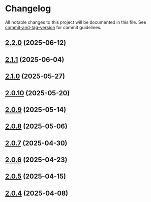 # Changelog

All notable changes to this project will be documented in this file. See [commit-and-tag-version](https://github.com/absolute-version/commit-and-tag-version) for commit guidelines.

## [2.2.0](https://github.com/surveyjs/survey-creator/compare/v2.1.1...v2.2.0) (2025-06-12)

## [2.1.1](https://github.com/surveyjs/survey-creator/compare/v2.1.0...v2.1.1) (2025-06-04)

## [2.1.0](https://github.com/surveyjs/survey-creator/compare/v2.0.10...v2.1.0) (2025-05-27)

## [2.0.10](https://github.com/surveyjs/survey-creator/compare/v2.0.9...v2.0.10) (2025-05-20)

## [2.0.9](https://github.com/surveyjs/survey-creator/compare/v2.0.8...v2.0.9) (2025-05-14)

## [2.0.8](https://github.com/surveyjs/survey-creator/compare/v2.0.7...v2.0.8) (2025-05-06)

## [2.0.7](https://github.com/surveyjs/survey-creator/compare/v2.0.6...v2.0.7) (2025-04-30)

## [2.0.6](https://github.com/surveyjs/survey-creator/compare/v2.0.5...v2.0.6) (2025-04-23)

## [2.0.5](https://github.com/surveyjs/survey-creator/compare/v2.0.4...v2.0.5) (2025-04-15)

## [2.0.4](https://github.com/surveyjs/survey-creator/compare/v2.0.2...v2.0.4) (2025-04-08)
